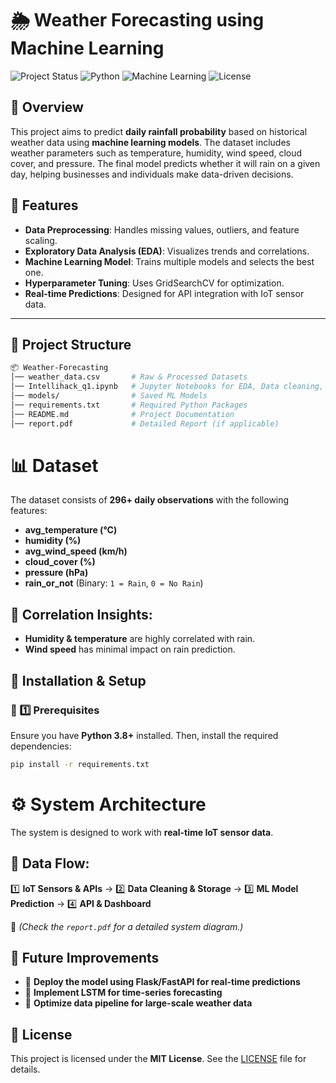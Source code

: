 # 🌦️ Weather Forecasting using Machine Learning

![Project Status](https://img.shields.io/badge/Status-Active-green) 
![Python](https://img.shields.io/badge/Python-3.8%2B-blue)
![Machine Learning](https://img.shields.io/badge/Machine%20Learning-Supervised-orange)
![License](https://img.shields.io/badge/License-MIT-brightgreen)

## 📌 Overview  
This project aims to predict **daily rainfall probability** based on historical weather data using **machine learning models**. The dataset includes weather parameters such as temperature, humidity, wind speed, cloud cover, and pressure. The final model predicts whether it will rain on a given day, helping businesses and individuals make data-driven decisions.

## 🚀 Features  
- **Data Preprocessing**: Handles missing values, outliers, and feature scaling.  
- **Exploratory Data Analysis (EDA)**: Visualizes trends and correlations.  
- **Machine Learning Model**: Trains multiple models and selects the best one.  
- **Hyperparameter Tuning**: Uses GridSearchCV for optimization.  
- **Real-time Predictions**: Designed for API integration with IoT sensor data.  

---

## 📂 Project Structure  
```bash
📦 Weather-Forecasting
│── weather_data.csv       # Raw & Processed Datasets
│── Intellihack_q1.ipynb   # Jupyter Notebooks for EDA, Data cleaning, feature engineering, & Model Training
│── models/                # Saved ML Models
│── requirements.txt       # Required Python Packages
│── README.md              # Project Documentation
│── report.pdf             # Detailed Report (if applicable)
```

# 📊 Dataset  

The dataset consists of **296+ daily observations** with the following features:  

- **avg_temperature (°C)**  
- **humidity (%)**  
- **avg_wind_speed (km/h)**  
- **cloud_cover (%)**  
- **pressure (hPa)**  
- **rain_or_not** (Binary: `1 = Rain`, `0 = No Rain`)  

## 📌 Correlation Insights:  

- **Humidity & temperature** are highly correlated with rain.  
- **Wind speed** has minimal impact on rain prediction.

## 📌 Installation & Setup  

### 🔧 1️⃣ Prerequisites  

Ensure you have **Python 3.8+** installed. Then, install the required dependencies:  

```bash
pip install -r requirements.txt
```


# ⚙️ System Architecture  

The system is designed to work with **real-time IoT sensor data**.  

## 🔹 Data Flow:  

1️⃣ **IoT Sensors & APIs** → 2️⃣ **Data Cleaning & Storage** → 3️⃣ **ML Model Prediction** → 4️⃣ **API & Dashboard**  

📌 _(Check the `report.pdf` for a detailed system diagram.)_  


## 🔮 Future Improvements  

- 🔹 **Deploy the model using Flask/FastAPI for real-time predictions**  
- 🔹 **Implement LSTM for time-series forecasting**  
- 🔹 **Optimize data pipeline for large-scale weather data**  

## 📜 License  

This project is licensed under the **MIT License**. See the [LICENSE](LICENSE) file for details.  

